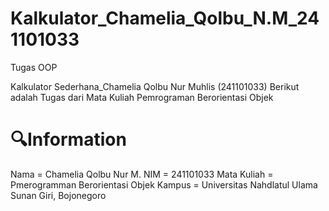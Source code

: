 # Kalkulator_Chamelia_Qolbu_N.M_241101033
Tugas OOP

Kalkulator Sederhana_Chamelia Qolbu Nur Muhlis (241101033)
Berikut adalah Tugas dari Mata Kuliah Pemrograman Berorientasi Objek

# 🔍Information
Nama = Chamelia Qolbu Nur M.
NIM = 241101033
Mata Kuliah = Pmerogramman Berorientasi Objek
Kampus = Universitas Nahdlatul Ulama Sunan Giri, Bojonegoro

